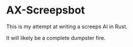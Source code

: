 # AX-Screepsbot

This is my attempt at writing a screeps AI in Rust.

It will likely be a complete dumpster fire.
